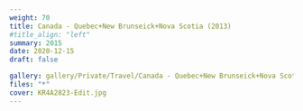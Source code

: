 ```yaml
---
weight: 70
title: Canada - Quebec+New Brunseick+Nova Scotia (2013)
#title_align: "left"
summary: 2015
date: 2020-12-15
draft: false

gallery: gallery/Private/Travel/Canada - Quebec+New Brunseick+Nova Scotia (2013)
files: "*"
cover: KR4A2823-Edit.jpg
---
```

